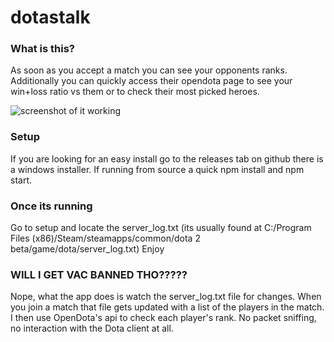 # dotastalk

### What is this?
As soon as you accept a match you can see your opponents ranks. Additionally you can quickly access their opendota page to see your win+loss ratio vs them or to check their most picked heroes.

![screenshot of it working](https://i.imgur.com/OLJM9qg.png)

### Setup
If you are looking for an easy install go to the releases tab on github there is a windows installer.
If running from source a quick npm install and npm start.

### Once its running
Go to setup and locate the server_log.txt (its usually found at C:/Program Files (x86)/Steam/steamapps/common/dota 2 beta/game/dota/server_log.txt)
Enjoy

### WILL I GET VAC BANNED THO?????
Nope, what the app does is watch the server_log.txt file for changes. When you join a match that file gets updated with a list of the players in the match. I then use OpenDota's api to check each player's rank. No packet sniffing, no interaction with the Dota client at all.
